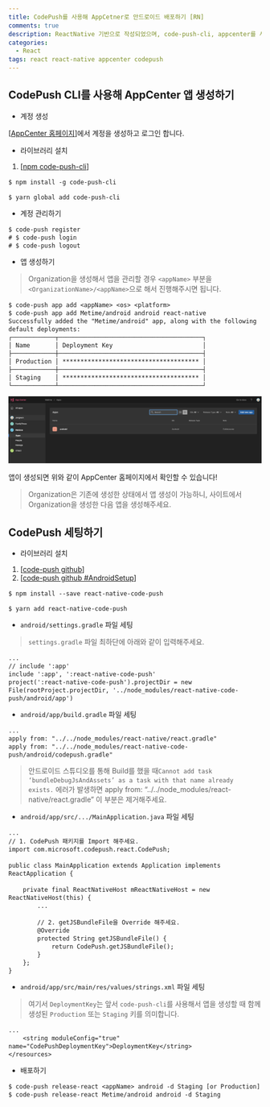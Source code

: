 ```yaml
---
title: CodePush를 사용해 AppCetner로 안드로이드 배포하기 [RN]
comments: true
description: ReactNative 기반으로 작성되었으며, code-push-cli, appcenter를 사용하여 안드로이드를 배포하는 과정을 정리하였습니다.
categories:
  - React
tags: react react-native appcenter codepush
---
```


## CodePush CLI를 사용해 AppCenter 앱 생성하기

- 계정 생성

[[AppCenter 홈페이지](https://appcenter.ms/)]에서 계정을 생성하고 로그인 합니다.

- 라이브러리 설치

1. [[npm code-push-cli](https://www.npmjs.com/package/code-push-cli#installation)]

```
$ npm install -g code-push-cli
```

```
$ yarn global add code-push-cli
```

- 계정 관리하기

```
$ code-push register
# $ code-push login
# $ code-push logout
```

- 앱 생성하기

> Organization을 생성해서 앱을 관리할 경우 `<appName>` 부분을 `<OrganizationName>/<appName>`으로 해서 진행해주시면 됩니다.

```
$ code-push app add <appName> <os> <platform>
$ code-push app add Metime/android android react-native
Successfully added the "Metime/android" app, along with the following default deployments:
┌────────────┬────────────────────────────────────────┐
│ Name       │ Deployment Key                         │
├────────────┼────────────────────────────────────────┤
│ Production │ ************************************** │
├────────────┼────────────────────────────────────────┤
│ Staging    │ ************************************** │
└────────────┴────────────────────────────────────────┘
```

![AppCenter](https://raw.githubusercontent.com/wkddnjset/wkddnjset.github.io/master/_posts/images/2020-05/05-21-appcenter.png)

앱이 생성되면 위와 같이 AppCenter 홈페이지에서 확인할 수 있습니다!

> Organization은 기존에 생성한 상태에서 앱 생성이 가능하니, 사이트에서 Organization을 생성한 다음 앱을 생성해주세요.

## CodePush 세팅하기

- 라이브러리 설치

1. [[code-push github](https://github.com/microsoft/react-native-code-push)]
2. [[code-push github #AndroidSetup](https://github.com/microsoft/react-native-code-push/blob/master/docs/setup-android.md)]

```
$ npm install --save react-native-code-push
```

```
$ yarn add react-native-code-push
```

- `android/settings.gradle` 파일 세팅

> `settings.gradle` 파일 최하단에 아래와 같이 입력해주세요.

```
...
// include ':app'
include ':app', ':react-native-code-push'
project(':react-native-code-push').projectDir = new File(rootProject.projectDir, '../node_modules/react-native-code-push/android/app')
```

- `android/app/build.gradle` 파일 세팅

```
...
apply from: "../../node_modules/react-native/react.gradle"
apply from: "../../node_modules/react-native-code-push/android/codepush.gradle"
```

> 안드로이드 스튜디오를 통해 Build를 했을 때`Cannot add task ‘bundleDebugJsAndAssets’ as a task with that name already exists.` 에러가 발생하면 apply from: “../../node_modules/react-native/react.gradle” 이 부분은 제거해주세요.

- `android/app/src/.../MainApplication.java` 파일 세팅

```
...
// 1. CodePush 패키지를 Import 해주세요.
import com.microsoft.codepush.react.CodePush;

public class MainApplication extends Application implements ReactApplication {

    private final ReactNativeHost mReactNativeHost = new ReactNativeHost(this) {
        ...

        // 2. getJSBundleFile을 Override 해주세요.
        @Override
        protected String getJSBundleFile() {
            return CodePush.getJSBundleFile();
        }
    };
}
```

- `android/app/src/main/res/values/strings.xml` 파일 세팅

> 여기서 `DeploymentKey`는 앞서 `code-push-cli`를 사용해서 앱을 생성할 때 함께 생성된 `Production` 또는 `Staging` 키를 의미합니다.

```
...
	<string moduleConfig="true" name="CodePushDeploymentKey">DeploymentKey</string>
</resources>
```

- 배포하기

```
$ code-push release-react <appName> android -d Staging [or Production]
$ code-push release-react Metime/android android -d Staging
```

<!-- ## AppCenter 세팅하기

- 라이브러리 설치하기

> [[공식 문서 Getting Started](https://docs.microsoft.com/en-us/appcenter/sdk/getting-started/react-native)]

```
$ npm install appcenter appcenter-analytics appcenter-crashes --save-exact
```

```
$ yarn add appcenter appcenter-analytics appcenter-crashes --exact
```

- `android/app/src/main/assets/appcenter-config.json` 파일 생성

> 위에서 생성한 앱을 누르면 아래 이미지 처럼 Overview에서 `APP_SECRET_VALUE`를 찾을 수 있습니다.

![AppCenter](https://raw.githubusercontent.com/wkddnjset/wkddnjset.github.io/master/_posts/images/2020-05/05-21-appcenter2.png)

```
{
    "app_secret": "{APP_SECRET_VALUE}"
}
```

- `android/app/src/main/res/values/strings.xml` 파일 세팅

```
...
	<string name="appCenterCrashes_whenToSendCrashes" moduleConfig="true" translatable="false">DO_NOT_ASK_JAVASCRIPT</string>
	<string name="appCenterAnalytics_whenToEnableAnalytics" moduleConfig="true" translatable="false">ALWAYS_SEND</string>
</resources>
```

## AppCenter를 사용해 CodePush 배포하기

- 라이브러리 설치

```
$ npm install -g appcenter-cli
```

```
$ yarn global add appcenter-cli
```

- AppCenter 로그인

```
$ appcenter login
```

- 배포

```
$ appcenter codepush release-react -a Metime/android -d Staging [or Production]
``` -->
